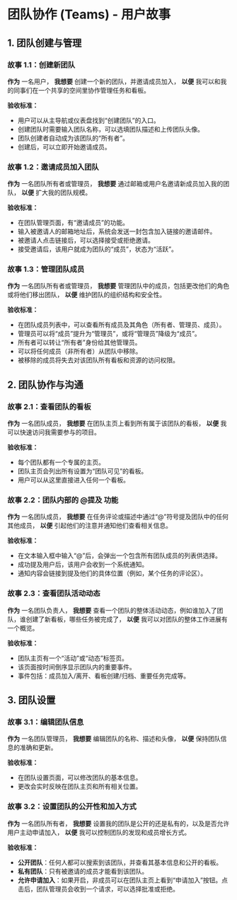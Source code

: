 # 团队协作 (Teams) - 用户故事

## 1. 团队创建与管理

### 故事 1.1：创建新团队

**作为** 一名用户，
**我想要** 创建一个新的团队，并邀请成员加入，
**以便** 我可以和我的同事们在一个共享的空间里协作管理任务和看板。

**验收标准：**
- 用户可以从主导航或仪表盘找到“创建团队”的入口。
- 创建团队时需要输入团队名称，可以选填团队描述和上传团队头像。
- 团队创建者自动成为该团队的“所有者”。
- 创建后，可以立即开始邀请成员。

### 故事 1.2：邀请成员加入团队

**作为** 一名团队所有者或管理员，
**我想要** 通过邮箱或用户名邀请新成员加入我的团队，
**以便** 扩大我的团队规模。

**验收标准：**
- 在团队管理页面，有“邀请成员”的功能。
- 输入被邀请人的邮箱地址后，系统会发送一封包含加入链接的邀请邮件。
- 被邀请人点击链接后，可以选择接受或拒绝邀请。
- 接受邀请后，该用户就成为团队的“成员”，状态为“活跃”。

### 故事 1.3：管理团队成员

**作为** 一名团队所有者或管理员，
**我想要** 管理团队中的成员，包括更改他们的角色或将他们移出团队，
**以便** 维护团队的组织结构和安全性。

**验收标准：**
- 在团队成员列表中，可以查看所有成员及其角色（所有者、管理员、成员）。
- 管理员可以将“成员”提升为“管理员”，或将“管理员”降级为“成员”。
- 所有者可以转让“所有者”身份给其他管理员。
- 可以将任何成员（非所有者）从团队中移除。
- 被移除的成员将失去对该团队所有看板和资源的访问权限。

## 2. 团队协作与沟通

### 故事 2.1：查看团队的看板

**作为** 一名团队成员，
**我想要** 在团队主页上看到所有属于该团队的看板，
**以便** 我可以快速访问我需要参与的项目。

**验收标准：**
- 每个团队都有一个专属的主页。
- 团队主页会列出所有设置为“团队可见”的看板。
- 用户可以从这里直接进入任何一个看板。

### 故事 2.2：团队内部的 @提及 功能

**作为** 一名团队成员，
**我想要** 在任务评论或描述中通过“@”符号提及团队中的任何其他成员，
**以便** 引起他们的注意并通知他们查看相关信息。

**验收标准：**
- 在文本输入框中输入“@”后，会弹出一个包含所有团队成员的列表供选择。
- 成功提及用户后，该用户会收到一个系统通知。
- 通知内容会链接到提及他们的具体位置（例如，某个任务的评论区）。

### 故事 2.3：查看团队活动动态

**作为** 一名团队负责人，
**我想要** 查看一个团队的整体活动动态，例如谁加入了团队，谁创建了新看板，哪些任务被完成了，
**以便** 我可以对团队的整体工作进展有一个概览。

**验收标准：**
- 团队主页有一个“活动”或“动态”标签页。
- 该页面按时间倒序显示团队内的重要事件。
- 事件包括：成员加入/离开、看板创建/归档、重要任务完成等。

## 3. 团队设置

### 故事 3.1：编辑团队信息

**作为** 一名团队管理员，
**我想要** 编辑团队的名称、描述和头像，
**以便** 保持团队信息的准确和更新。

**验收标准：**
- 在团队设置页面，可以修改团队的基本信息。
- 更改会实时反映在团队主页和所有相关位置。

### 故事 3.2：设置团队的公开性和加入方式

**作为** 一名团队所有者，
**我想要** 设置我的团队是公开的还是私有的，以及是否允许用户主动申请加入，
**以便** 我可以控制团队的发现和成员增长方式。

**验收标准：**
- **公开团队**：任何人都可以搜索到该团队，并查看其基本信息和公开的看板。
- **私有团队**：只有被邀请的成员才能看到该团队。
- **允许申请加入**：如果开启，非成员可以在团队主页上看到“申请加入”按钮。点击后，团队管理员会收到一个请求，可以选择批准或拒绝。
